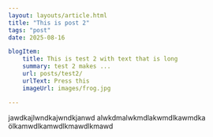 ```yaml
---
layout: layouts/article.html
title: "This is post 2"
tags: "post"
date: 2025-08-16

blogItem:
    title: This is test 2 with text that is long
    summary: test 2 makes ...
    url: posts/test2/
    urlText: Press this  
    imageUrl: images/frog.jpg

---
```


jawdkajlwndkajwndkjanwd
alwkdmalwkmdlakwmdlkawmdka
ölkamwdlkamwdlkmawdlkmawd